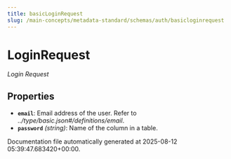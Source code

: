 ```yaml
---
title: basicLoginRequest
slug: /main-concepts/metadata-standard/schemas/auth/basicloginrequest
---
```


# LoginRequest

*Login Request*

## Properties

- **`email`**: Email address of the user. Refer to *../type/basic.json#/definitions/email*.
- **`password`** *(string)*: Name of the column in a table.


Documentation file automatically generated at 2025-08-12 05:39:47.683420+00:00.
